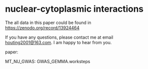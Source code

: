 # nuclear-cytoplasmic interactions
The all data in this paper could be found in https://zenodo.org/record/13924464

If you have any questions, please contact me at email houting2001@163.com. I am happy to hear from you.

paper:

MT_NU_GWAS: GWAS_GEMMA.worksteps
